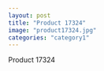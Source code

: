 ```yaml
---
layout: post
title: "Product 17324"
image: "product17324.jpg"
categories: "category1"
---
```

Product 17324
